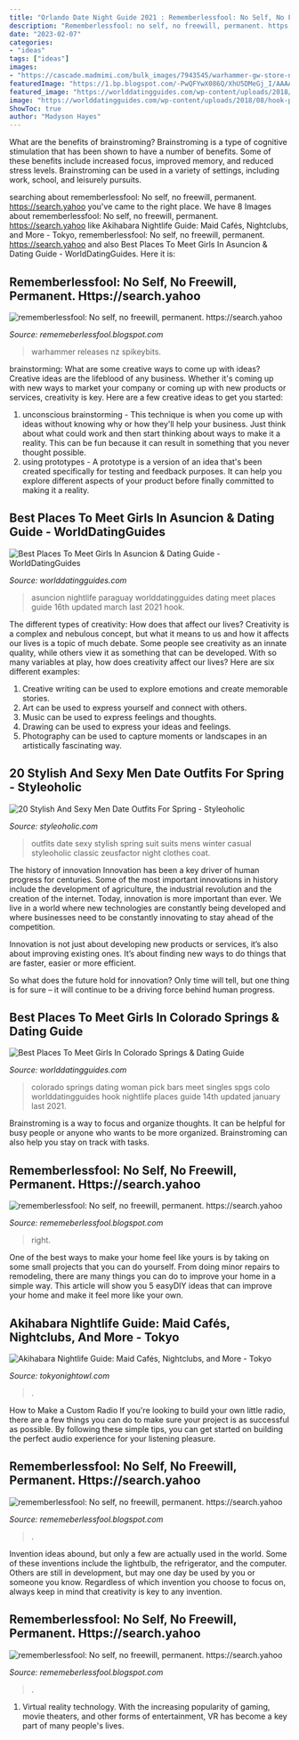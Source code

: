 ```yaml
---
title: "Orlando Date Night Guide 2021 : Rememberlessfool: No Self, No Freewill, Permanent. Https://search.yahoo"
description: "Rememberlessfool: no self, no freewill, permanent. https://search.yahoo"
date: "2023-02-07"
categories:
- "ideas"
tags: ["ideas"]
images:
- "https://cascade.madmimi.com/bulk_images/7943545/warhammer-gw-store-new-releases20191104-31990-1sb2f5u.jpg?1572872560"
featuredImage: "https://1.bp.blogspot.com/-PwQFYwX086Q/XhU5DMeGj_I/AAAAAAAAb98/FDljYklrRTkqqY9VHLgZ0MhGfsipNGc-QCLcBGAsYHQ/w1200-h630-p-k-no-nu/Untitled146.png"
featured_image: "https://worlddatingguides.com/wp-content/uploads/2018/08/hook-pick-up-bars-colorado-springs-meet-women-online.jpg"
image: "https://worlddatingguides.com/wp-content/uploads/2018/08/hook-pick-up-bars-colorado-springs-meet-women-online.jpg"
ShowToc: true
author: "Madyson Hayes"
---
```



What are the benefits of brainstroming?
Brainstroming is a type of cognitive stimulation that has been shown to have a number of benefits. Some of these benefits include increased focus, improved memory, and reduced stress levels. Brainstroming can be used in a variety of settings, including work, school, and leisurely pursuits.

	

		
searching about rememberlessfool: No self, no freewill, permanent. https://search.yahoo you've came to the right place. We have 8 Images about rememberlessfool: No self, no freewill, permanent. https://search.yahoo like Akihabara Nightlife Guide: Maid Cafés, Nightclubs, and More - Tokyo, rememberlessfool: No self, no freewill, permanent. https://search.yahoo and also Best Places To Meet Girls In Asuncion &amp; Dating Guide - WorldDatingGuides. Here it is:
		
    
## Rememberlessfool: No Self, No Freewill, Permanent. Https://search.yahoo

<img loading=lazy src="https://cascade.madmimi.com/bulk_images/7943545/warhammer-gw-store-new-releases20191104-31990-1sb2f5u.jpg?1572872560" onerror="this.onerror=null;this.src='https://tse4.mm.bing.net/th?id=OIP.LtcyYLSKTQfvLyB0aWbDyQHaEc&amp;pid=15.1';" alt="rememberlessfool: No self, no freewill, permanent. https://search.yahoo">

_Source: rememeberlessfool.blogspot.com_

>warhammer releases nz spikeybits. 

	

brainstorming: What are some creative ways to come up with ideas?
Creative ideas are the lifeblood of any business. Whether it's coming up with new ways to market your company or coming up with new products or services, creativity is key. Here are a few creative ideas to get you started: 
1. unconscious brainstorming - This technique is when you come up with ideas without knowing why or how they'll help your business. Just think about what could work and then start thinking about ways to make it a reality. This can be fun because it can result in something that you never thought possible. 
2. using prototypes - A prototype is a version of an idea that's been created specifically for testing and feedback purposes. It can help you explore different aspects of your product before finally committed to making it a reality.

    
## Best Places To Meet Girls In Asuncion &amp; Dating Guide - WorldDatingGuides

<img loading=lazy src="https://worlddatingguides.com/wp-content/uploads/2018/12/hook-pick-up-bars-asuncion-single-ladies-nightlife-get-laid-650x636.jpg" onerror="this.onerror=null;this.src='https://tse2.mm.bing.net/th?id=OIP.zXTDc95wTqAackqmJ-3q0gHaHP&amp;pid=15.1';" alt="Best Places To Meet Girls In Asuncion &amp; Dating Guide - WorldDatingGuides">

_Source: worlddatingguides.com_

>asuncion nightlife paraguay worlddatingguides dating meet places guide 16th updated march last 2021 hook. 

	

The different types of creativity: How does that affect our lives?
Creativity is a complex and nebulous concept, but what it means to us and how it affects our lives is a topic of much debate. Some people see creativity as an innate quality, while others view it as something that can be developed. With so many variables at play, how does creativity affect our lives? Here are six different examples: 
1. Creative writing can be used to explore emotions and create memorable stories.
2. Art can be used to express yourself and connect with others.
3. Music can be used to express feelings and thoughts.
4. Drawing can be used to express your ideas and feelings.
5. Photography can be used to capture moments or landscapes in an artistically fascinating way. 

    
## 20 Stylish And Sexy Men Date Outfits For Spring - Styleoholic

<img loading=lazy src="https://i.styleoholic.com/2016/03/stylish-and-sexy-men-date-outfits-for-spring-8.jpg" onerror="this.onerror=null;this.src='https://tse2.mm.bing.net/th?id=OIP.R26XKbCTIkAYjoWE8PzaBgHaO0&amp;pid=15.1';" alt="20 Stylish And Sexy Men Date Outfits For Spring - Styleoholic">

_Source: styleoholic.com_

>outfits date sexy stylish spring suit suits mens winter casual styleoholic classic zeusfactor night clothes coat. 

	

The history of innovation
Innovation has been a key driver of human progress for centuries. Some of the most important innovations in history include the development of agriculture, the industrial revolution and the creation of the internet.
Today, innovation is more important than ever. We live in a world where new technologies are constantly being developed and where businesses need to be constantly innovating to stay ahead of the competition.

Innovation is not just about developing new products or services, it’s also about improving existing ones. It’s about finding new ways to do things that are faster, easier or more efficient.

So what does the future hold for innovation? Only time will tell, but one thing is for sure – it will continue to be a driving force behind human progress.

    
## Best Places To Meet Girls In Colorado Springs &amp; Dating Guide

<img loading=lazy src="https://worlddatingguides.com/wp-content/uploads/2018/08/hook-pick-up-bars-colorado-springs-meet-women-online.jpg" onerror="this.onerror=null;this.src='https://tse4.mm.bing.net/th?id=OIP.73Ls5z-K3MxOLZqw2p_SjQHaE7&amp;pid=15.1';" alt="Best Places To Meet Girls In Colorado Springs &amp; Dating Guide">

_Source: worlddatingguides.com_

>colorado springs dating woman pick bars meet singles spgs colo worlddatingguides hook nightlife places guide 14th updated january last 2021. 

	

Brainstroming is a way to focus and organize thoughts. It can be helpful for busy people or anyone who wants to be more organized. Brainstroming can also help you stay on track with tasks.

    
## Rememberlessfool: No Self, No Freewill, Permanent. Https://search.yahoo

<img loading=lazy src="https://1.bp.blogspot.com/-jdV15cVOMA8/Xjn7368hW4I/AAAAAAAAcUo/bnAVnoM4CtI93Qo84m4RZW-dL2GlHwrlACLcBGAsYHQ/s1600/Untitled290.png" onerror="this.onerror=null;this.src='https://tse3.mm.bing.net/th?id=OIP.XxEwirdJDFoSznx9wf3MoQHaEK&amp;pid=15.1';" alt="rememberlessfool: No self, no freewill, permanent. https://search.yahoo">

_Source: rememeberlessfool.blogspot.com_

>right. 

	

One of the best ways to make your home feel like yours is by taking on some small projects that you can do yourself. From doing minor repairs to remodeling, there are many things you can do to improve your home in a simple way. This article will show you 5 easyDIY ideas that can improve your home and make it feel more like your own.

    
## Akihabara Nightlife Guide: Maid Cafés, Nightclubs, And More - Tokyo

<img loading=lazy src="https://tokyonightowl.com/wp-content/uploads/2020/09/akihabara-nightlife-scaled.jpg" onerror="this.onerror=null;this.src='https://tse1.mm.bing.net/th?id=OIP.Q_RV8Ot8jc8myTGo-h0w7wHaE8&amp;pid=15.1';" alt="Akihabara Nightlife Guide: Maid Cafés, Nightclubs, and More - Tokyo">

_Source: tokyonightowl.com_

>. 

	

How to Make a Custom Radio
If you're looking to build your own little radio, there are a few things you can do to make sure your project is as successful as possible. By following these simple tips, you can get started on building the perfect audio experience for your listening pleasure.

    
## Rememberlessfool: No Self, No Freewill, Permanent. Https://search.yahoo

<img loading=lazy src="https://1.bp.blogspot.com/-PwQFYwX086Q/XhU5DMeGj_I/AAAAAAAAb98/FDljYklrRTkqqY9VHLgZ0MhGfsipNGc-QCLcBGAsYHQ/w1200-h630-p-k-no-nu/Untitled146.png" onerror="this.onerror=null;this.src='https://tse3.mm.bing.net/th?id=OIP.DneAUqbzKKqWMlF44skBzQHaD4&amp;pid=15.1';" alt="rememberlessfool: No self, no freewill, permanent. https://search.yahoo">

_Source: rememeberlessfool.blogspot.com_

>. 

	

Invention ideas abound, but only a few are actually used in the world. Some of these inventions include the lightbulb, the refrigerator, and the computer. Others are still in development, but may one day be used by you or someone you know. Regardless of which invention you choose to focus on, always keep in mind that creativity is key to any invention.

    
## Rememberlessfool: No Self, No Freewill, Permanent. Https://search.yahoo

<img loading=lazy src="https://1.bp.blogspot.com/-AkC2qc1UTe8/X06aFKtQznI/AAAAAAAAfu0/Bg3IvuaFaLUWzU7rngOJT_tsuBNEK-hWwCLcBGAsYHQ/s1600/Untitled2024.png" onerror="this.onerror=null;this.src='https://tse4.mm.bing.net/th?id=OIP.gHg9E2YXMvywuhBh9FeGWQHaEK&amp;pid=15.1';" alt="rememberlessfool: No self, no freewill, permanent. https://search.yahoo">

_Source: rememeberlessfool.blogspot.com_

>. 

	

1. Virtual reality technology. With the increasing popularity of gaming, movie theaters, and other forms of entertainment, VR has become a key part of many people's lives.

